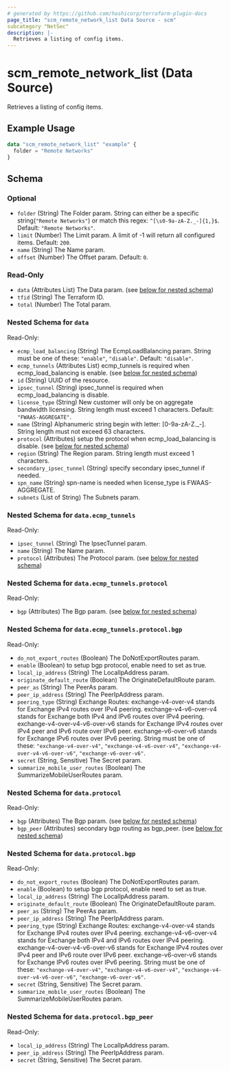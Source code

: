 ```yaml
---
# generated by https://github.com/hashicorp/terraform-plugin-docs
page_title: "scm_remote_network_list Data Source - scm"
subcategory "NetSec"
description: |-
  Retrieves a listing of config items.
---
```


# scm_remote_network_list (Data Source)

Retrieves a listing of config items.

## Example Usage

```terraform
data "scm_remote_network_list" "example" {
  folder = "Remote Networks"
}
```

<!-- schema generated by tfplugindocs -->
## Schema

### Optional

- `folder` (String) The Folder param. String can either be a specific string(`"Remote Networks"`) or match this regex: `^[\s0-9a-zA-Z._-]{1,}$`. Default: `"Remote Networks"`.
- `limit` (Number) The Limit param. A limit of -1 will return all configured items. Default: `200`.
- `name` (String) The Name param.
- `offset` (Number) The Offset param. Default: `0`.

### Read-Only

- `data` (Attributes List) The Data param. (see [below for nested schema](#nestedatt--data))
- `tfid` (String) The Terraform ID.
- `total` (Number) The Total param.

<a id="nestedatt--data"></a>
### Nested Schema for `data`

Read-Only:

- `ecmp_load_balancing` (String) The EcmpLoadBalancing param. String must be one of these: `"enable"`, `"disable"`. Default: `"disable"`.
- `ecmp_tunnels` (Attributes List) ecmp_tunnels is required when ecmp_load_balancing is enable. (see [below for nested schema](#nestedatt--data--ecmp_tunnels))
- `id` (String) UUID of the resource.
- `ipsec_tunnel` (String) ipsec_tunnel is required when ecmp_load_balancing is disable.
- `license_type` (String) New customer will only be on aggregate bandwidth licensing. String length must exceed 1 characters. Default: `"FWAAS-AGGREGATE"`.
- `name` (String) Alphanumeric string begin with letter: [0-9a-zA-Z._-]. String length must not exceed 63 characters.
- `protocol` (Attributes) setup the protocol when ecmp_load_balancing is disable. (see [below for nested schema](#nestedatt--data--protocol))
- `region` (String) The Region param. String length must exceed 1 characters.
- `secondary_ipsec_tunnel` (String) specify secondary ipsec_tunnel if needed.
- `spn_name` (String) spn-name is needed when license_type is FWAAS-AGGREGATE.
- `subnets` (List of String) The Subnets param.

<a id="nestedatt--data--ecmp_tunnels"></a>
### Nested Schema for `data.ecmp_tunnels`

Read-Only:

- `ipsec_tunnel` (String) The IpsecTunnel param.
- `name` (String) The Name param.
- `protocol` (Attributes) The Protocol param. (see [below for nested schema](#nestedatt--data--ecmp_tunnels--protocol))

<a id="nestedatt--data--ecmp_tunnels--protocol"></a>
### Nested Schema for `data.ecmp_tunnels.protocol`

Read-Only:

- `bgp` (Attributes) The Bgp param. (see [below for nested schema](#nestedatt--data--ecmp_tunnels--protocol--bgp))

<a id="nestedatt--data--ecmp_tunnels--protocol--bgp"></a>
### Nested Schema for `data.ecmp_tunnels.protocol.bgp`

Read-Only:

- `do_not_export_routes` (Boolean) The DoNotExportRoutes param.
- `enable` (Boolean) to setup bgp protocol, enable need to set as true.
- `local_ip_address` (String) The LocalIpAddress param.
- `originate_default_route` (Boolean) The OriginateDefaultRoute param.
- `peer_as` (String) The PeerAs param.
- `peer_ip_address` (String) The PeerIpAddress param.
- `peering_type` (String) Exchange Routes: exchange-v4-over-v4 stands for Exchange IPv4 routes over IPv4 peering. exchange-v4-v6-over-v4 stands for Exchange both IPv4 and IPv6 routes over IPv4 peering. exchange-v4-over-v4-v6-over-v6 stands for Exchange IPv4 routes over IPv4 peer and IPv6 route over IPv6 peer. exchange-v6-over-v6 stands for Exchange IPv6 routes over IPv6 peering. String must be one of these: `"exchange-v4-over-v4"`, `"exchange-v4-v6-over-v4"`, `"exchange-v4-over-v4-v6-over-v6"`, `"exchange-v6-over-v6"`.
- `secret` (String, Sensitive) The Secret param.
- `summarize_mobile_user_routes` (Boolean) The SummarizeMobileUserRoutes param.




<a id="nestedatt--data--protocol"></a>
### Nested Schema for `data.protocol`

Read-Only:

- `bgp` (Attributes) The Bgp param. (see [below for nested schema](#nestedatt--data--protocol--bgp))
- `bgp_peer` (Attributes) secondary bgp routing as bgp_peer. (see [below for nested schema](#nestedatt--data--protocol--bgp_peer))

<a id="nestedatt--data--protocol--bgp"></a>
### Nested Schema for `data.protocol.bgp`

Read-Only:

- `do_not_export_routes` (Boolean) The DoNotExportRoutes param.
- `enable` (Boolean) to setup bgp protocol, enable need to set as true.
- `local_ip_address` (String) The LocalIpAddress param.
- `originate_default_route` (Boolean) The OriginateDefaultRoute param.
- `peer_as` (String) The PeerAs param.
- `peer_ip_address` (String) The PeerIpAddress param.
- `peering_type` (String) Exchange Routes: exchange-v4-over-v4 stands for Exchange IPv4 routes over IPv4 peering. exchange-v4-v6-over-v4 stands for Exchange both IPv4 and IPv6 routes over IPv4 peering. exchange-v4-over-v4-v6-over-v6 stands for Exchange IPv4 routes over IPv4 peer and IPv6 route over IPv6 peer. exchange-v6-over-v6 stands for Exchange IPv6 routes over IPv6 peering. String must be one of these: `"exchange-v4-over-v4"`, `"exchange-v4-v6-over-v4"`, `"exchange-v4-over-v4-v6-over-v6"`, `"exchange-v6-over-v6"`.
- `secret` (String, Sensitive) The Secret param.
- `summarize_mobile_user_routes` (Boolean) The SummarizeMobileUserRoutes param.


<a id="nestedatt--data--protocol--bgp_peer"></a>
### Nested Schema for `data.protocol.bgp_peer`

Read-Only:

- `local_ip_address` (String) The LocalIpAddress param.
- `peer_ip_address` (String) The PeerIpAddress param.
- `secret` (String, Sensitive) The Secret param.
